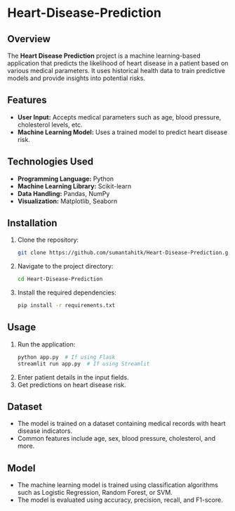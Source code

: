 # Heart-Disease-Prediction

## Overview

The **Heart Disease Prediction** project is a machine learning-based application that predicts the likelihood of heart disease in a patient based on various medical parameters. It uses historical health data to train predictive models and provide insights into potential risks.

## Features

- **User Input:** Accepts medical parameters such as age, blood pressure, cholesterol levels, etc.
- **Machine Learning Model:** Uses a trained model to predict heart disease risk.

## Technologies Used

- **Programming Language:** Python
- **Machine Learning Library:** Scikit-learn
- **Data Handling:** Pandas, NumPy
- **Visualization:** Matplotlib, Seaborn

## Installation

1. Clone the repository:
   ```bash
   git clone https://github.com/sumantahitk/Heart-Disease-Prediction.git
   ```
2. Navigate to the project directory:
   ```bash
   cd Heart-Disease-Prediction
   ```
3. Install the required dependencies:
   ```bash
   pip install -r requirements.txt
   ```

## Usage

1. Run the application:
   ```bash
   python app.py  # If using Flask
   streamlit run app.py  # If using Streamlit
   ```
2. Enter patient details in the input fields.
3. Get predictions on heart disease risk.

## Dataset

- The model is trained on a dataset containing medical records with heart disease indicators.
- Common features include age, sex, blood pressure, cholesterol, and more.

## Model

- The machine learning model is trained using classification algorithms such as Logistic Regression, Random Forest, or SVM.
- The model is evaluated using accuracy, precision, recall, and F1-score.


